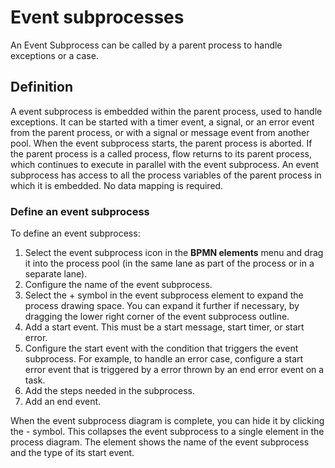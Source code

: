 # Event subprocesses

An Event Subprocess can be called by a parent process to handle exceptions or a case.

## Definition

A event subprocess is embedded within the parent process, used to handle exceptions. It can be started with a timer event, a signal, or an error event from the parent process, or with a signal or message event from another pool. When the event subprocess starts, the parent process is aborted. If the parent process is a called process, flow returns to its parent process, which continues to execute in parallel with the event subprocess. An event subprocess has access to all the process variables of the parent process in which it is embedded. No data mapping is required.

### Define an event subprocess

To define an event subprocess:

1. Select the event subprocess icon in the **BPMN elements** menu and drag it into the process pool (in the same lane as part of the process or in a separate lane).
2. Configure the name of the event subprocess. 
3. Select the + symbol in the event subprocess element to expand the process drawing space. You can expand it further if necessary, by dragging the lower right corner of the event subprocess outline.
4. Add a start event. This must be a start message, start timer, or start error.
5. Configure the start event with the condition that triggers the event subprocess. 
   For example, to handle an error case, configure a start error event that is triggered by a error thrown by an end error event on a task.
6. Add the steps needed in the subprocess.
7. Add an end event.

When the event subprocess diagram is complete, you can hide it by clicking the - symbol. This collapses the event subprocess to a single element in the process diagram. The element shows the name of the event subprocess and the type of its start event.
